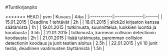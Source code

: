 ﻿#Tuntikirjanpito

<<<<<<< HEAD
| pvm    	 | Kuvaus        | Aika  |
|:-----------|:--------------|:------|
| 15.01.2015 | Deadline 1 tehtävät | 2h |
| 18.01.2015 | slick2d kirjaston kanssa säätämistä | 1h |
| 19.01.2015 | tutkimusta, suunnittelua, luokkien luontia ja koodausta | 3.5h |
| 21.01.2015 | tutkimusta, karmean collision detectionin koodausta | 2h |
| 21.01.2015 | lisää tutkimusta, paremman collision detectionin koodaus ja junit testien aloitus | 2.5h |
| 22.01.2015 | yli 10 junit testiä, deadlinen vaatimusten täyttämistä | 1.5h |

